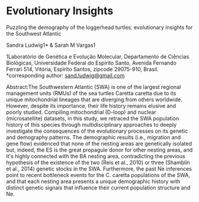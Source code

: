 # Evolutionary Insights

Puzzling the demography of the loggerhead turtles: evolutionary insights for the Southwest Atlantic

Sandra Ludwig1* & Sarah M Vargas1

1Laboratório de Genética e Evolução Molecular, Departamento de Ciências Biológicas, Universidade Federal do Espírito Santo, Avenida Fernando Ferrari 514, Vitória, Espírito Santos, zipcode 29075-910, Brasil. *corresponding author: sand.ludwig@gmail.com

Abstract:The Southwestern Atlantic (SWA) is one of the largest regional management units (RMUs) of the sea turtles Caretta caretta due to its unique mitochondrial lineages that are diverging from others worldwide. However, despite its importance, their life history remains elusive and poorly studied. Compiling mitochondrial (D-loop) and nuclear (microsatellite) datasets, in this study, we retraced the SWA population history of this species through multidisciplinary approaches to deeply investigate the consequences of the evolutionary processes on its genetic  and demography patterns. The demographic results (i.e., migration and gene flow) evidenced that none of the nesting areas are genetically isolated but, indeed, the ES is the great propagule donor for other nesting areas, and it's highly connected with the BA nesting area, contradicting the previous hypothesis of the existence of the two (Reis et al., 2010) or three (Shamblin et al., 2014) genetic stocks in the SWA. Furthermore, the past Ne inferences point to recent bottleneck events for the C. caretta populations of the SWA, and that each nesting area presents a unique demographic history with distinct genetic signals that influence their current population structure and Ne.
